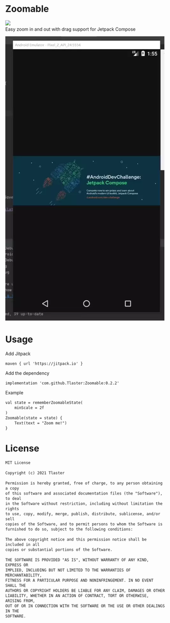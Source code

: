 # Zoomable  
[![](https://jitpack.io/v/Tlaster/Zoomable.svg)](https://jitpack.io/#Tlaster/Zoomable)  
Easy zoom in and out with drag support for Jetpack Compose 

![](image/image.webp)

# Usage
Add Jitpack
```
maven { url 'https://jitpack.io' }
```
Add the dependency
```
implementation 'com.github.Tlaster:Zoomable:0.2.2'
```
Example
```
val state = rememberZoomableState(
    minScale = 2f
)
Zoomable(state = state) {
    Text(text = "Zoom me!")
}
```

# License
```
MIT License

Copyright (c) 2021 Tlaster

Permission is hereby granted, free of charge, to any person obtaining a copy
of this software and associated documentation files (the "Software"), to deal
in the Software without restriction, including without limitation the rights
to use, copy, modify, merge, publish, distribute, sublicense, and/or sell
copies of the Software, and to permit persons to whom the Software is
furnished to do so, subject to the following conditions:

The above copyright notice and this permission notice shall be included in all
copies or substantial portions of the Software.

THE SOFTWARE IS PROVIDED "AS IS", WITHOUT WARRANTY OF ANY KIND, EXPRESS OR
IMPLIED, INCLUDING BUT NOT LIMITED TO THE WARRANTIES OF MERCHANTABILITY,
FITNESS FOR A PARTICULAR PURPOSE AND NONINFRINGEMENT. IN NO EVENT SHALL THE
AUTHORS OR COPYRIGHT HOLDERS BE LIABLE FOR ANY CLAIM, DAMAGES OR OTHER
LIABILITY, WHETHER IN AN ACTION OF CONTRACT, TORT OR OTHERWISE, ARISING FROM,
OUT OF OR IN CONNECTION WITH THE SOFTWARE OR THE USE OR OTHER DEALINGS IN THE
SOFTWARE.
```
